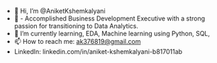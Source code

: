- 👋 Hi, I’m @AniketKshemkalyani
- 👀 - Accomplished Business Development Executive with a strong passion for transitioning to Data Analytics.
- 🌱 I’m currently learning, EDA, Machine learning using Python, SQL, 
- 📫 How to reach me: ak376819@gmail.com
- LinkedIn: linkedin.com/in/aniket-kshemkalyani-b817011ab


<!---
AniketKshemkalyani/AniketKshemkalyani is a ✨ special ✨ repository because its `README.md` (this file) appears on your GitHub profile.
You can click the Preview link to take a look at your changes.
--->
